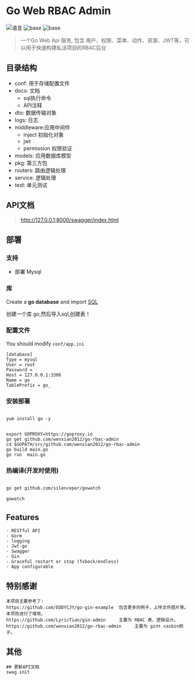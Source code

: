 # Go Web RBAC Admin 

![语言](https://img.shields.io/badge/language-goland1.2-blue.svg)
![base](https://img.shields.io/badge/base-gin-blue.svg)
![base](https://img.shields.io/badge/base-casbin-blue.svg)

> 一个Go Web Api 服务, 包含 用户、权限、菜单、动作、资源、JWT等，可以用于快速构建私活项目的RBAC后台

## 目录结构
* conf: 用于存储配置文件
* docs: 文档
    * sql执行命令
    * API注释
* dto: 数据传输对象
* logs: 日志
* middleware:应用中间件
    * inject 初始化对象
    * jwt
    * permission  权限验证
* models: 应用数据库模型
* pkg: 第三方包
* routers: 路由逻辑处理
* service: 逻辑处理
* test: 单元测试
    
## API文档

> http://127.0.0.1:8000/swagger/index.html

## 部署

### 支持

- 部署 Mysql

### 库

Create a **go database** and import [SQL](https://github.com/wenxian2012/go-rbac-admin/blob/master/docs/sql/go.sql)

创建一个库 go,然后导入sql,创建表！

### 配置文件

You should modify `conf/app.ini`

```
[database]
Type = mysql
User = root
Password =
Host = 127.0.0.1:3306
Name = go
TablePrefix = go_
```

### 安装部署
```

yum install go -y 


export GOPROXY=https://goproxy.io
go get github.com/wenxian2012/go-rbac-admin
cd $GOPATH/src/github.com/wenxian2012/go-rbac-admin
go build main.go
go run  main.go 
```


### 热编译(开发时使用)
```bash

go get github.com/silenceper/gowatch

gowatch   
```

## Features
```
- RESTful API
- Gorm
- logging
- Jwt-go
- Swagger
- Gin
- Graceful restart or stop (fvbock/endless)
- App configurable
```

## 特别感谢

```
本项目主要参考了:
https://github.com/EDDYCJY/go-gin-example  包含更多的例子，上传文件图片等。本项目进行了增改。
https://github.com/LyricTian/gin-admin     主要为 RBAC 表、逻辑设计。
https://github.com/wenxian2012/go-rbac-admin     主要为 gin+ casbin例子。
```

## 其他
```shell
## 更新API文档
swag init 
```